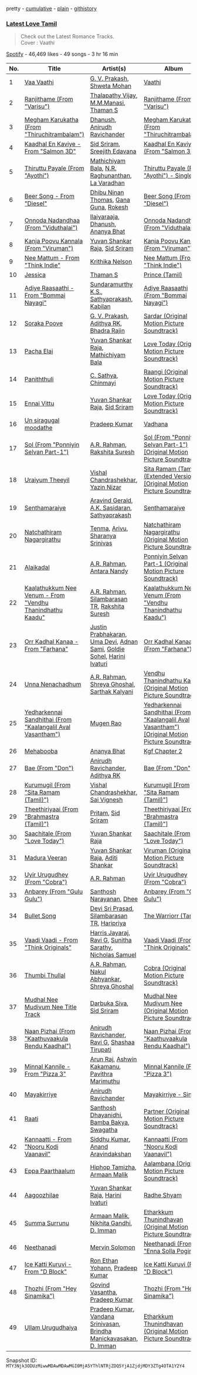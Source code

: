 pretty - [cumulative](/playlists/cumulative/37i9dQZF1DWWWpLwNv0bd2.md) - [plain](/playlists/plain/37i9dQZF1DWWWpLwNv0bd2) - [githistory](https://github.githistory.xyz/mackorone/spotify-playlist-archive/blob/main/playlists/plain/37i9dQZF1DWWWpLwNv0bd2)

### [Latest Love Tamil](https://open.spotify.com/playlist/37i9dQZF1DWWWpLwNv0bd2)

> Check out the Latest Romance Tracks.<br/>Cover : Vaathi

[Spotify](https://open.spotify.com/user/spotify) - 46,469 likes - 49 songs - 3 hr 16 min

| No. | Title | Artist(s) | Album | Length |
|---|---|---|---|---|
| 1 | [Vaa Vaathi](https://open.spotify.com/track/0cgwdBXXlPfXJXWf3wMs32) | [G\. V\. Prakash](https://open.spotify.com/artist/5VVN3xZw1i2qihfITZlvCZ), [Shweta Mohan](https://open.spotify.com/artist/1rdQOMFFtoskDXXUVjiGo9) | [Vaathi](https://open.spotify.com/album/5G0ShngTfASzTfVDOSOM5p) | 3:45 |
| 2 | [Ranjithame \(From "Varisu"\)](https://open.spotify.com/track/1LbBOhicFmu7ktJqIHCELt) | [Thalapathy Vijay](https://open.spotify.com/artist/0fhunuOz2OuOEr3YK5ctSm), [M.M.Manasi](https://open.spotify.com/artist/3JGrxsZ6kfzJrfwsxwERhS), [Thaman S](https://open.spotify.com/artist/2FgHPfRprDaylrSRVf1UlN) | [Ranjithame \(From "Varisu"\)](https://open.spotify.com/album/6tspDejx5wSiwaF9ujyT7W) | 4:47 |
| 3 | [Megham Karukatha \(From "Thiruchitrambalam"\)](https://open.spotify.com/track/6TQS7URegxmcb8tTNpoXzi) | [Dhanush](https://open.spotify.com/artist/2F3KtUVtrt2GLjcl6pB4cz), [Anirudh Ravichander](https://open.spotify.com/artist/4zCH9qm4R2DADamUHMCa6O) | [Megham Karukatha \(From "Thiruchitrambalam"\)](https://open.spotify.com/album/0oPva0szNbLs4DMSbpxA3Y) | 4:50 |
| 4 | [Kaadhal En Kaviye \- From "Salmon 3D"](https://open.spotify.com/track/6XYQvYJzHjK5150Vl7NKfJ) | [Sid Sriram](https://open.spotify.com/artist/7qjJw7ZM2ekDSahLXPjIlN), [Sreejith Edavana](https://open.spotify.com/artist/1m9rpvDVv7rftegCQDIESg) | [Kaadhal En Kaviye \(From "Salmon 3D"\)](https://open.spotify.com/album/2Ys8XveN5alui1GxnO9JDK) | 5:11 |
| 5 | [Thiruttu Payale \(From "Ayothi"\)](https://open.spotify.com/track/02kEn7qNvSgiLXtsCPOslC) | [Mathichiyam Bala](https://open.spotify.com/artist/4o0KXeyOSB2BftArHVnsyG), [N.R\. Raghunanthan](https://open.spotify.com/artist/6jRzzp1nD0wZFy6Uap8Aeh), [La Varadhan](https://open.spotify.com/artist/13chrwMij7wqrbCLp8WkVH) | [Thiruttu Payale \(From "Ayothi"\) \- Single](https://open.spotify.com/album/1un8rWuCvBFqDWZP4mN1q0) | 3:23 |
| 6 | [Beer Song \- From "Diesel"](https://open.spotify.com/track/6uHuw5ynf6PFpJ2adWprxu) | [Dhibu Ninan Thomas](https://open.spotify.com/artist/1QHr8p3h0ayWLaaYK0X6bi), [Gana Guna](https://open.spotify.com/artist/3xaAlrhQIwIUzoim09APaW), [Rokesh](https://open.spotify.com/artist/00LxYZ7wjuOneFyYMFB8n0) | [Beer Song \(From "Diesel"\)](https://open.spotify.com/album/26Iofa6BdXi6xDA7Z7hEIz) | 3:16 |
| 7 | [Onnoda Nadandhaa \(From "Viduthalai"\)](https://open.spotify.com/track/1go9gWdOHiQIrLqTrAklti) | [Ilaiyaraaja](https://open.spotify.com/artist/3m49WVMU4zCkaVEKb8kFW7), [Dhanush](https://open.spotify.com/artist/2F3KtUVtrt2GLjcl6pB4cz), [Ananya Bhat](https://open.spotify.com/artist/4JczWHls9n9VpTHnqO2IG8) | [Onnoda Nadandhaa \(From "Viduthalai"\)](https://open.spotify.com/album/42x5rRggRUdH3v6vbdHNxP) | 5:15 |
| 8 | [Kanja Poovu Kannala \(From "Viruman"\)](https://open.spotify.com/track/78tblPcz2otRZd1VOeU7zz) | [Yuvan Shankar Raja](https://open.spotify.com/artist/6AiX12wXdXFoGJ2vk8zBjy), [Sid Sriram](https://open.spotify.com/artist/7qjJw7ZM2ekDSahLXPjIlN) | [Kanja Poovu Kannala \(From "Viruman"\)](https://open.spotify.com/album/6ORDYnNAskVUmXrb0UnU8F) | 3:57 |
| 9 | [Nee Mattum \- From "Think Indie"](https://open.spotify.com/track/3MatT4IdI5LqHuaIZxHXRu) | [Krithika Nelson](https://open.spotify.com/artist/6vgkpiszNB3NqHNrdHxXOm) | [Nee Mattum \(From "Think Indie"\)](https://open.spotify.com/album/2vagld4YbwNZ7n4iCzugb3) | 3:17 |
| 10 | [Jessica](https://open.spotify.com/track/1BQGKaUYFQzD0Dsy0FfoeD) | [Thaman S](https://open.spotify.com/artist/2FgHPfRprDaylrSRVf1UlN) | [Prince \(Tamil\)](https://open.spotify.com/album/2h2DzwCFBXkd121doiTZEp) | 4:19 |
| 11 | [Adiye Raasaathi \- From "Bommai Nayagi"](https://open.spotify.com/track/59LiyA1Bjlv7fcZFm5sWSp) | [Sundaramurthy K.S.](https://open.spotify.com/artist/5jX2iG007T8zGsQiuuJY40), [Sathyaprakash](https://open.spotify.com/artist/4sdcjfLzvLC1IUYFwCAWHn), [Kabilan](https://open.spotify.com/artist/2MxriAGmcX5lgQt3SFyru6) | [Adiye Raasaathi \(From "Bommai Nayagi"\)](https://open.spotify.com/album/0Mk0Yx0C8DPPqF2XrWP0ms) | 4:51 |
| 12 | [Soraka Poove](https://open.spotify.com/track/4BBDFDQp2mZpGv6vNM80Bp) | [G\. V\. Prakash](https://open.spotify.com/artist/5VVN3xZw1i2qihfITZlvCZ), [Adithya RK](https://open.spotify.com/artist/2AQwMDyDvgpZcHLITOpgpm), [Bhadra Rajin](https://open.spotify.com/artist/2Z8xrdU7UXKkHgtJ3U4HZn) | [Sardar \(Original Motion Picture Soundtrack\)](https://open.spotify.com/album/0IHFkqhwCsmByxnhs94vAE) | 3:52 |
| 13 | [Pacha Elai](https://open.spotify.com/track/5jmW454u8igkIgEVgvfSOE) | [Yuvan Shankar Raja](https://open.spotify.com/artist/6AiX12wXdXFoGJ2vk8zBjy), [Mathichiyam Bala](https://open.spotify.com/artist/4o0KXeyOSB2BftArHVnsyG) | [Love Today \(Original Motion Picture Soundtrack\)](https://open.spotify.com/album/4thX43Eb58eteV7DriC6H0) | 3:30 |
| 14 | [Paniththuli](https://open.spotify.com/track/4kAPPLHQaAzKBjhgURUYKL) | [C\. Sathya](https://open.spotify.com/artist/0poY7P0383HcWLOKv5EHed), [Chinmayi](https://open.spotify.com/artist/5UJ2sHO2ELrgW6aXeRLTQQ) | [Raangi \(Original Motion Picture Soundtrack\)](https://open.spotify.com/album/20nZf9JmukKgEA5dlqiYED) | 4:06 |
| 15 | [Ennai Vittu](https://open.spotify.com/track/4FOCZFqxIS1Xc5JWla5VNj) | [Yuvan Shankar Raja](https://open.spotify.com/artist/6AiX12wXdXFoGJ2vk8zBjy), [Sid Sriram](https://open.spotify.com/artist/7qjJw7ZM2ekDSahLXPjIlN) | [Love Today \(Original Motion Picture Soundtrack\)](https://open.spotify.com/album/4thX43Eb58eteV7DriC6H0) | 4:04 |
| 16 | [Un siragugal moodathe](https://open.spotify.com/track/6tfXRfeEcCMkekV9oLacH1) | [Pradeep Kumar](https://open.spotify.com/artist/15ClyGUe5g2vllncIC4tp6) | [Vadhana](https://open.spotify.com/album/1VfZSJFw1q4P5sOz7jNyFN) | 3:33 |
| 17 | [Sol \(From "Ponniyin Selvan Part\-1"\)](https://open.spotify.com/track/0XosgadxA79fBBV6meKDAs) | [A.R\. Rahman](https://open.spotify.com/artist/1mYsTxnqsietFxj1OgoGbG), [Rakshita Suresh](https://open.spotify.com/artist/76Z6SMQPibr8qI24AhdvbJ) | [Sol \(From "Ponniyin Selvan Part\-1"\) \[Original Motion Picture Soundtrack\]](https://open.spotify.com/album/0qS6o9gBwo4LFe8wvjTYGG) | 2:14 |
| 18 | [Uraiyum Theeyil](https://open.spotify.com/track/0ByGRiFZIqo2EDQhpa7k5D) | [Vishal Chandrashekhar](https://open.spotify.com/artist/0rL4uL3xfYOt2p7NHhS8qr), [Yazin Nizar](https://open.spotify.com/artist/2pVurQy6iuWWx707gilSdX) | [Sita Ramam \(Tamil\) \(Extended Version\) \[Original Motion Picture Soundtrack\]](https://open.spotify.com/album/6d39aZOgNwoN7dZlHvx1U9) | 2:51 |
| 19 | [Senthamaraiye](https://open.spotify.com/track/4ChL9SvOK2k34GGZcdl39C) | [Aravind Gerald](https://open.spotify.com/artist/5TdTiPkKljkTDd2bXOmjhw), [A.K\. Sasidaran](https://open.spotify.com/artist/2lmnIXHYUQsYESeuptYie4), [Sathyaprakash](https://open.spotify.com/artist/4sdcjfLzvLC1IUYFwCAWHn) | [Senthamaraiye](https://open.spotify.com/album/1T2eofe6BDiUgv5XIRA5Mg) | 3:27 |
| 20 | [Natchathiram Nagargirathu](https://open.spotify.com/track/1vzOAqyprXwN1Yw5vxBaQV) | [Tenma](https://open.spotify.com/artist/2DrwyYWGYEu3ULzRzEGajY), [Arivu](https://open.spotify.com/artist/7rVV9d6vc4FLT752uRuk71), [Sharanya Srinivas](https://open.spotify.com/artist/26tzHBE89rz5MSLeSi3qsB) | [Natchathiram Nagargirathu \(Original Motion Picture Soundtrack\)](https://open.spotify.com/album/3QgQOj0xKEHOEQzHvjj2ml) | 4:53 |
| 21 | [Alaikadal](https://open.spotify.com/track/7kcMEKsmqgfq68gSQk6F9c) | [A.R\. Rahman](https://open.spotify.com/artist/1mYsTxnqsietFxj1OgoGbG), [Antara Nandy](https://open.spotify.com/artist/5t0Sf8M5KByD2fIBiVKavT) | [Ponniyin Selvan Part\-1 \(Original Motion Picture Soundtrack\)](https://open.spotify.com/album/6efDS3Pp3DUkDnr5XgPyMN) | 5:14 |
| 22 | [Kaalathukkum Nee Venum \- From "Vendhu Thanindhathu Kaadu"](https://open.spotify.com/track/1NoaJoxPKQr9XNLOuKTyNV) | [A.R\. Rahman](https://open.spotify.com/artist/1mYsTxnqsietFxj1OgoGbG), [Silambarasan TR](https://open.spotify.com/artist/5Hn84AFwiTEi8eMoI5B9AS), [Rakshita Suresh](https://open.spotify.com/artist/76Z6SMQPibr8qI24AhdvbJ) | [Kaalathukkum Nee Venum \(From "Vendhu Thanindhathu Kaadu"\)](https://open.spotify.com/album/3RVPCp07qm53ACN2rq6SqP) | 4:53 |
| 23 | [Orr Kadhal Kanaa \- From "Farhana"](https://open.spotify.com/track/2sizHChPI8FuMSwQXcVV7c) | [Justin Prabhakaran](https://open.spotify.com/artist/3ocTwOjekTkFdD695eKuQr), [Uma Devi](https://open.spotify.com/artist/2GOvdhofeVQ9pVgHP4K4vo), [Adnan Sami](https://open.spotify.com/artist/0kJO65h553i1iGsZutBuqz), [Goldie Sohel](https://open.spotify.com/artist/5Y9YGMxRoQYfJFj4kJ9TVv), [Harini Ivaturi](https://open.spotify.com/artist/1lr0MlyZ8Q24eFtn7gcMmI) | [Orr Kadhal Kanaa \(From "Farhana"\)](https://open.spotify.com/album/0lQ4aL9v6knk6cQUFDCf07) | 4:11 |
| 24 | [Unna Nenachadhum](https://open.spotify.com/track/43BSpcCWtZKt6HUZujyY6O) | [A.R\. Rahman](https://open.spotify.com/artist/1mYsTxnqsietFxj1OgoGbG), [Shreya Ghoshal](https://open.spotify.com/artist/0oOet2f43PA68X5RxKobEy), [Sarthak Kalyani](https://open.spotify.com/artist/33ZaVn459vwF8UVDS6sWxh) | [Vendhu Thanindhathu Kaadu \(Original Motion Picture Soundtrack\)](https://open.spotify.com/album/6ID1od4fd4L19s7ZjoCeW4) | 3:56 |
| 25 | [Yedharkennai Sandhithai \(From "Kaalangalil Aval Vasantham"\)](https://open.spotify.com/track/22GFLZgrugad8yLVuNk7AD) | [Mugen Rao](https://open.spotify.com/artist/521uA5nxi1L31JgK6yd2lA) | [Yedharkennai Sandhithai \(From "Kaalangalil Aval Vasantham"\) \[Original Motion Picture Soundtrack\]](https://open.spotify.com/album/4ZDRVht7JuzwtcVxrNT9dS) | 1:35 |
| 26 | [Mehabooba](https://open.spotify.com/track/0SeQF0O4k5Fj91qZOspKYe) | [Ananya Bhat](https://open.spotify.com/artist/4JczWHls9n9VpTHnqO2IG8) | [Kgf Chapter 2](https://open.spotify.com/album/55ocrn3kExKaTHbH2P8DJg) | 3:32 |
| 27 | [Bae \(From "Don"\)](https://open.spotify.com/track/5D507IC1VOAg7bKkmOblr6) | [Anirudh Ravichander](https://open.spotify.com/artist/4zCH9qm4R2DADamUHMCa6O), [Adithya RK](https://open.spotify.com/artist/2AQwMDyDvgpZcHLITOpgpm) | [Bae \(From "Don"\)](https://open.spotify.com/album/2HsFQRxJln6Q9XEf6DbhZ4) | 4:02 |
| 28 | [Kurumugil \(From "Sita Ramam \(Tamil\)"\)](https://open.spotify.com/track/5e2eJl3qNNGWllzSFCYrad) | [Vishal Chandrashekhar](https://open.spotify.com/artist/0rL4uL3xfYOt2p7NHhS8qr), [Sai Vignesh](https://open.spotify.com/artist/3cGZqGPKhq8ChGYotV0mlS) | [Kurumugil \[From "Sita Ramam \(Tamil\)"\]](https://open.spotify.com/album/3QbblpY2hZM0cEhAs3baV7) | 3:38 |
| 29 | [Theethiriyaai \(From "Brahmastra \(Tamil\)"\)](https://open.spotify.com/track/5XbHpOBN1vTU3hN1YzLqHL) | [Pritam](https://open.spotify.com/artist/1wRPtKGflJrBx9BmLsSwlU), [Sid Sriram](https://open.spotify.com/artist/7qjJw7ZM2ekDSahLXPjIlN) | [Theethiriyaai \[From "Brahmastra \(Tamil\)"\]](https://open.spotify.com/album/64zZPIAQB8N3vCPfBvek0x) | 4:38 |
| 30 | [Saachitale \(From "Love Today"\)](https://open.spotify.com/track/1GtGDEADkaqavjo23YaSLl) | [Yuvan Shankar Raja](https://open.spotify.com/artist/6AiX12wXdXFoGJ2vk8zBjy) | [Saachitale \(From "Love Today"\)](https://open.spotify.com/album/30U9nwOMtDwQWY3I6cwR0H) | 3:58 |
| 31 | [Madura Veeran](https://open.spotify.com/track/3eFoAIpRrhGCEISQxnoNFI) | [Yuvan Shankar Raja](https://open.spotify.com/artist/6AiX12wXdXFoGJ2vk8zBjy), [Aditi Shankar](https://open.spotify.com/artist/5xLJfbHjlXr4OYawjoGhE8) | [Viruman \(Original Motion Picture Soundtrack\)](https://open.spotify.com/album/3Rwd1j6rdOs7M9PLCkqcOi) | 3:49 |
| 32 | [Uyir Urugudhey \(From "Cobra"\)](https://open.spotify.com/track/4UKTifFM0LKxkhqyGndZHi) | [A.R\. Rahman](https://open.spotify.com/artist/1mYsTxnqsietFxj1OgoGbG) | [Uyir Urugudhey \(From "Cobra"\)](https://open.spotify.com/album/3LbtOj5clDI5QReymrDtsT) | 5:13 |
| 33 | [Anbarey \(From "Gulu Gulu"\)](https://open.spotify.com/track/78xl1agm6jjt1u7YvgWtLo) | [Santhosh Narayanan](https://open.spotify.com/artist/5FVBduYaeVBb6JIghza7v6), [Dhee](https://open.spotify.com/artist/77YvCBWe0tTLygpgSJsdOH) | [Anbarey \(From "Gulu Gulu"\)](https://open.spotify.com/album/4VRLCbpd2pX3zB9R47OrwH) | 3:44 |
| 34 | [Bullet Song](https://open.spotify.com/track/78g1KU3zvKQLS5emtG9Xiu) | [Devi Sri Prasad](https://open.spotify.com/artist/5sSzCxHtgL82pYDvx2QyEU), [Silambarasan TR](https://open.spotify.com/artist/5Hn84AFwiTEi8eMoI5B9AS), [Haripriya](https://open.spotify.com/artist/1CUAEnzS0hidDnH66AUS3h) | [The Warriorr \(Tamil\)](https://open.spotify.com/album/6Q5BlmKZZMqkilmi40Sta2) | 3:57 |
| 35 | [Vaadi Vaadi \- From "Think Originals"](https://open.spotify.com/track/1HlFW7pdHXBVVMpgldFUky) | [Harris Jayaraj](https://open.spotify.com/artist/29aw5YCdIw2FEXYyAJZI8l), [Ravi G](https://open.spotify.com/artist/7F0SYkO9wyNY0aJFD2C1bD), [Sunitha Sarathy](https://open.spotify.com/artist/5UqyE5tsMWcrOAjOtROW6B), [Nicholas Samuel](https://open.spotify.com/artist/3frp84DqTsoZ8tgdgzGHqr) | [Vaadi Vaadi \(From "Think Originals"\)](https://open.spotify.com/album/7hEKTiFRftKnqTeOG19Inh) | 3:44 |
| 36 | [Thumbi Thullal](https://open.spotify.com/track/7tvDj0JY0HBSikV4mR7VE9) | [A.R\. Rahman](https://open.spotify.com/artist/1mYsTxnqsietFxj1OgoGbG), [Nakul Abhyankar](https://open.spotify.com/artist/45dUPHFa2AoC4lqFTcPmiD), [Shreya Ghoshal](https://open.spotify.com/artist/0oOet2f43PA68X5RxKobEy) | [Cobra \(Original Motion Picture Soundtrack\)](https://open.spotify.com/album/5QlbnAP1xU0GMwpjchHLA3) | 4:43 |
| 37 | [Mudhal Nee Mudivum Nee Title Track](https://open.spotify.com/track/4oNVmnywnXguyk76wkMuIb) | [Darbuka Siva](https://open.spotify.com/artist/5t97rjifUl8d4HNwSzbCv9), [Sid Sriram](https://open.spotify.com/artist/7qjJw7ZM2ekDSahLXPjIlN) | [Mudhal Nee Mudivum Nee \(Original Motion Picture Soundtrack\)](https://open.spotify.com/album/3r6JhF3T7IkDvhWWJSux9y) | 5:32 |
| 38 | [Naan Pizhai \(From "Kaathuvaakula Rendu Kaadhal"\)](https://open.spotify.com/track/1UUgngRGzFWfgpyN0WAN1r) | [Anirudh Ravichander](https://open.spotify.com/artist/4zCH9qm4R2DADamUHMCa6O), [Ravi G](https://open.spotify.com/artist/7F0SYkO9wyNY0aJFD2C1bD), [Shashaa Tirupati](https://open.spotify.com/artist/12CpR4SNDzVIlDoPSeNFeW) | [Naan Pizhai \(From "Kaathuvaakula Rendu Kaadhal"\)](https://open.spotify.com/album/2R8F4wxJzpyQuN6fxUUwT1) | 4:03 |
| 39 | [Minnal Kannile \- From "Pizza 3"](https://open.spotify.com/track/1xID80L3QzO9MeD4qAwT4Q) | [Arun Raj](https://open.spotify.com/artist/2bhsKK1QgLs7fCGEYn0luF), [Ashwin Kakamanu](https://open.spotify.com/artist/0vg6LtT9PSFYAG54GabpY7), [Pavithra Marimuthu](https://open.spotify.com/artist/4BnC9jsalyyLYBN58aeMts) | [Minnal Kannile \(From "Pizza 3"\)](https://open.spotify.com/album/4jVYlDstzcVRH6z1bXCOC7) | 3:45 |
| 40 | [Mayakirriye](https://open.spotify.com/track/23netDpLwSCf0IxldbbMuF) | [Anirudh Ravichander](https://open.spotify.com/artist/4zCH9qm4R2DADamUHMCa6O) | [Mayakirriye \- Single](https://open.spotify.com/album/3SPqv6jQCx2HoaO3qna0A5) | 3:09 |
| 41 | [Raati](https://open.spotify.com/track/0iZ70iS3InwGoVyH1WBIl2) | [Santhosh Dhayanidhi](https://open.spotify.com/artist/45W4EDnXayqLZPpJQJAKN3), [Bamba Bakya](https://open.spotify.com/artist/005ppBcDhgC9mj7CgRmv1D), [Swagatha](https://open.spotify.com/artist/3fX6I5TxaX7VusdmICwfy4) | [Partner \(Original Motion Picture Soundtrack\)](https://open.spotify.com/album/4ImbNeAxzmYKi5JtcAhVEQ) | 4:18 |
| 42 | [Kannaatti \- From "Nooru Kodi Vaanavil"](https://open.spotify.com/track/078WZFboD5e0uQeYR2xpqd) | [Siddhu Kumar](https://open.spotify.com/artist/652AxOhhHWM3oxqY82UhQ9), [Anand Aravindakshan](https://open.spotify.com/artist/03Q99mwmSqlbQo2iGtpE0g) | [Kannaatti \(From "Nooru Kodi Vaanavil"\)](https://open.spotify.com/album/3nqzwf8h7PsjuurResxVIp) | 3:21 |
| 43 | [Eppa Paarthaalum](https://open.spotify.com/track/544aJ5szBIJQPTslMwpJ5W) | [Hiphop Tamizha](https://open.spotify.com/artist/7zFBW2JxM4bgTTKxCRcS8Q), [Armaan Malik](https://open.spotify.com/artist/4IKVDbCSBTxBeAsMKjAuTs) | [Aalambana \(Original Motion Picture Soundtrack\)](https://open.spotify.com/album/39KQ4Vr4myL0VV1c9IFUCR) | 3:29 |
| 44 | [Aagoozhilae](https://open.spotify.com/track/1lFaBr3FHJ50muREghdg5C) | [Yuvan Shankar Raja](https://open.spotify.com/artist/6AiX12wXdXFoGJ2vk8zBjy), [Harini Ivaturi](https://open.spotify.com/artist/1lr0MlyZ8Q24eFtn7gcMmI) | [Radhe Shyam](https://open.spotify.com/album/5giXKnWYxmiHDn2Aky5tPc) | 3:53 |
| 45 | [Summa Surrunu](https://open.spotify.com/track/1BlBjCEUiAmKyBMy9Liukz) | [Armaan Malik](https://open.spotify.com/artist/4IKVDbCSBTxBeAsMKjAuTs), [Nikhita Gandhi](https://open.spotify.com/artist/3tPQOjkxO3mrYrrgkTeXgH), [D\. Imman](https://open.spotify.com/artist/1QcBqYUeQ4Ux3itkdDaFi0) | [Etharkkum Thunindhavan \(Original Motion Picture Soundtrack\)](https://open.spotify.com/album/3eWiif4iU60XSSada84hhw) | 3:46 |
| 46 | [Neethanadi](https://open.spotify.com/track/0zeN1wmbeITrxoPNrcOjHL) | [Mervin Solomon](https://open.spotify.com/artist/5UMXQPeU8ojXiH8f7IfpXv) | [Neethanadi \(From "Enna Solla Pogirai"\)](https://open.spotify.com/album/0WtJQoUW14v8LbJNb4yIJg) | 3:55 |
| 47 | [Ice Katti Kuruvi \- From "D Block"](https://open.spotify.com/track/4WQjkG66fNyFE1N7XOSoL6) | [Ron Ethan Yohann](https://open.spotify.com/artist/0AojazIcemdBzAX3LqAGFF), [Pradeep Kumar](https://open.spotify.com/artist/15ClyGUe5g2vllncIC4tp6) | [Ice Katti Kuruvi \(From "D Block"\)](https://open.spotify.com/album/6kR7SUlPfVCDFZ3LkLn9RF) | 4:23 |
| 48 | [Thozhi \(From "Hey Sinamika"\)](https://open.spotify.com/track/5JC1RPGBMSiKlA3gniEmCW) | [Govind Vasantha](https://open.spotify.com/artist/5AWtJTaoFmLLrPwDR5dLPB), [Pradeep Kumar](https://open.spotify.com/artist/15ClyGUe5g2vllncIC4tp6) | [Thozhi \(From "Hey Sinamika"\)](https://open.spotify.com/album/0cxMKNG3gmLPt9dTEBHkEg) | 4:57 |
| 49 | [Ullam Urugudhaiya](https://open.spotify.com/track/6CJHEfXmn6x9j03oV1hABh) | [Pradeep Kumar](https://open.spotify.com/artist/3EZ1qFe0cWESoSi0aB7cdQ), [Vandana Srinivasan](https://open.spotify.com/artist/0aK5YwPtmSJ8g7nSEMPLJm), [Brindha Manickavasakan](https://open.spotify.com/artist/1xtEfIskJsreKcsNkwO55X), [D\. Imman](https://open.spotify.com/artist/1QcBqYUeQ4Ux3itkdDaFi0) | [Etharkkum Thunindhavan \(Original Motion Picture Soundtrack\)](https://open.spotify.com/album/3eWiif4iU60XSSada84hhw) | 3:54 |

Snapshot ID: `MTY3Njk3ODUzMiwwMDAwMDAwMGI0MjA5YThlNTRjZDQ5YjA1ZjdjMDY3ZTg4OTA1Y2Y4`
